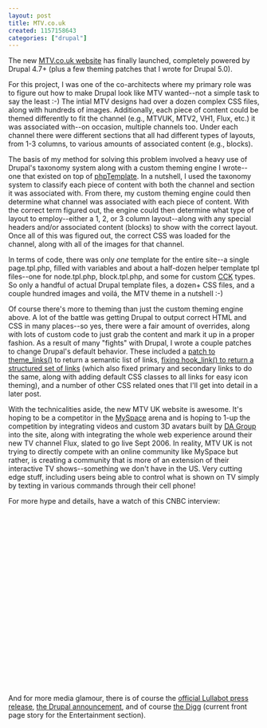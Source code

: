 ```yaml
--- 
layout: post
title: MTV.co.uk
created: 1157158643
categories: ["drupal"]
---
```

The new <a href="http://www.mtv.co.uk">MTV.co.uk website</a> has finally launched, completely powered by Drupal 4.7+ (plus a few theming patches that I wrote for Drupal 5.0).

For this project, I was one of the co-architects where my primary role was to figure out how to make Drupal look like MTV wanted--not a simple task to say the least :-) The intial MTV designs had over a dozen complex CSS files, along with hundreds of images. Additionally, each piece of content could be themed differently to fit the channel (e.g., MTVUK, MTV2, VH1, Flux, etc.) it was associated with--on occasion, multiple channels too. Under each channel there were different sections that all had different types of layouts, from 1-3 columns, to various amounts of associated content (e.g., blocks).

The basis of my method for solving this problem involved a heavy use of Drupal's taxonomy system along with a custom theming engine I wrote--one that existed on top of <a href="http://drupal.org/phptemplate">phpTemplate</a>. In a nutshell, I used the taxonomy system to classify each piece of content with both the channel and section it was associated with. From there, my custom theming engine could then determine what channel was associated with each piece of content. With the correct term figured out, the engine could then determine what type of layout to employ--either a 1, 2, or 3 column layout--along with any special headers and/or associated content (blocks) to show with the correct layout. Once all of this was figured out, the correct CSS was loaded for the channel, along with all of the images for that channel. 

In terms of code, there was only *one* template for the entire site--a single page.tpl.php, filled with variables and about a half-dozen helper template tpl files--one for node.tpl.php, block.tpl.php, and some for custom <a href="http://drupal.org/project/cck">CCK</a> types. So only a handful of actual Drupal template files, a dozen+ CSS files, and a couple hundred images and voil&#225;, the MTV theme in a nutshell :-)

Of course there's more to theming than just the custom theming engine above. A lot of the battle was getting Drupal to output correct HTML and CSS in many places--so yes, there were a fair amount of overrides, along with lots of custom code to just grab the content and mark it up in a proper fashion. As a result of many "fights" with Drupal, I wrote a couple patches to change Drupal's default behavior. These included a <a href="http://drupal.org/node/65151">patch to theme_links()</a> to return a semantic list of links, <a href="http://drupal.org/node/18260">fixing hook_link() to return a structured set of links</a> (which also fixed primary and secondary links to do the same, along with adding default CSS classes to all links for easy icon theming), and a number of other CSS related ones that I'll get into detail in a later post.

With the technicalities aside, the new MTV UK website is awesome. It's hoping to be a competitor in the <a href="http://www.myspace.com">MySpace</a> arena and is hoping to 1-up the competition by integrating videos and custom 3D avatars built by <a href="http://www.dagroupplc.com/">DA Group</a> into the site, along with integrating the whole web experience around their new TV channel Flux, slated to go live Sept 2006. In reality, MTV UK is not trying to directly compete with an online community like MySpace but rather, is creating a community that is more of an extension of their interactive TV shows--something we don't have in the US. Very cutting edge stuff, including users being able to control what is shown on TV simply by texting in various commands through their cell phone!

For more hype and details, have a watch of this CNBC interview:

<object width="425" height="350"><param name="movie" value="http://www.youtube.com/v/W2n2cDCQn8w"></param><embed src="http://www.youtube.com/v/W2n2cDCQn8w" type="application/x-shockwave-flash" width="425" height="350"></embed></object>

And for more media glamour, there is of course the <a href="http://www.lullabot.com/articles/press_release_lullabot_drupal_and_mtv_uk">official Lullabot press release</a>, <a href="http://drupal.org/node/81898">the Drupal announcement</a>, and of course <a href="http://digg.com/television/Hot_new_MTV_website_YouTube_MySpace_on_TV">the Digg</a> (current front page story for the Entertainment section).
